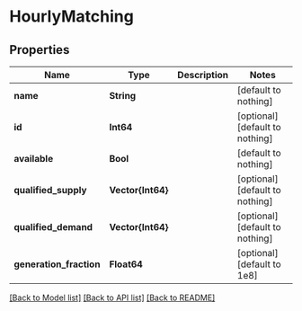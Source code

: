 # HourlyMatching


## Properties
Name | Type | Description | Notes
------------ | ------------- | ------------- | -------------
**name** | **String** |  | [default to nothing]
**id** | **Int64** |  | [optional] [default to nothing]
**available** | **Bool** |  | [default to nothing]
**qualified_supply** | **Vector{Int64}** |  | [optional] [default to nothing]
**qualified_demand** | **Vector{Int64}** |  | [optional] [default to nothing]
**generation_fraction** | **Float64** |  | [optional] [default to 1e8]


[[Back to Model list]](../README.md#models) [[Back to API list]](../README.md#api-endpoints) [[Back to README]](../README.md)


